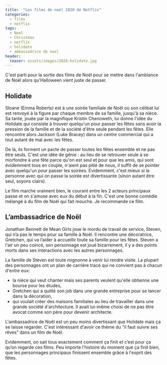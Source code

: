 ```yaml
---
title:  "Les films de noel 2020 de Netflix"
categories: 
  - films
  - netflix
tags: 
  - Noel
  - Christmas
  - netflix
  - holidate
  - ambassadrice de noel
header:
  teaser: assets/images/2020-holidate.jpg
---
```


C'est parti pour la sortie des films de Noël pour se mettre dans l'ambiance de Noël alors qu'Halloween vient juste de passer.

## Holidate

Sloane (Emma Roberts) est à une soirée familiale de Noël où son célibat lui est renvoyé à la figure par chaque membre de sa famille, jusqu'à sa nièce. Sa tante, jouée par la magnifique Kristin Chenoweth, lui donne l'idée du Holidate qui consiste à trouver quelqu'un pour passer les fêtes sans avoir la pression de la famille et de la société d'être seule pendant les fêtes. Elle rencontre alors Jackson (Luke Bracey) dans un centre commercial qui a tout autant de mal avec les fêtes.

De là, ils forment un pacte de passer toutes les fêtes ensemble et ne pas être seuls. C'est une idée de génie : au lieu de se retrouver seule à se morfondre à une fête parce qu'on est seul et pour que les amis, qui sont évidemment tous en couple, n'aient pas pitié de nous, il suffit de se pointer avec quelqu'un pour passer les soirées. Evidemment, c'est mieux si la personne avec qui on passe la soirée est divertissante (sinon autant être seul, soyons clairs).

Le film marche vraiment bien, le courant entre les 2 acteurs principaux passe et on s'amuse avec eux du début à la fin. C'est une bonne comédie mélangé à du film de Noël qui fait mouche. Je recommande ce film.

## L’ambassadrice de Noël

Jonathan Bennett de Mean Girls joue le mordu de travail de service, Steven, qui n’a pas le temps pour sa famille à Noël. Il rencontre une décoratrice, Gretchen, qui va l’aider à accueillir toute sa famille pour les fêtes. Steven a l'air un peu coincé, son personnage est joué bizarrement, il y a des points morts dans ses interactions avec les autres personnages. 

La famille de Steven est toute mignonne à venir lui rendre visite. La plupart des personnages ont un plan de carrière tracé qui ne convient pas à chacun d'entre eux:
+ <span class="spoiler">la nièce qui veut chanter mais ses parents veulent qu'elle obtienne une bourse pour les études,</span>
+ <span class="spoiler">Gretchen qui a quitté son job dans une grande entreprise pour se lancer dans la décoration,</span>
+ <span class="spoiler">qui voulait créer des maisons familiales au lieu de travailler dans une grande société d'architecture. Il avait lui-même choisi de ne pas être avocat comme son père pour devenir architecte.</span>

L'ambassadrice de Noël est un peu moins divertissant que Holidate mais ça se laisse regarder. C'est intéressant d'avoir ce thème du "il faut suivre ses rêves" dans un film de Noël.

Evidemment, on sait tous exactement comment ça finit et c’est pour ça qu’on regarde ces films. Peu importe l'histoire du moment que ça finit bien, que les personnages principaux finissent ensemble grâce à l'esprit des fêtes.
